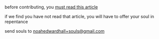before contributing, you [must read this article](https://en.wikipedia.org/wiki/Collective_intelligence)

if we find you have not read that article, you will have to offer your soul in repentance

send souls to noahedwardhall+souls@gmail.com
